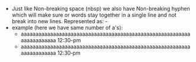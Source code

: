 - Just like Non-breaking space (nbsp) we also have Non-breaking hyphen which will make sure or words stay together in a single line and not break into new lines. Represented as: &#8209;
- example (here we have same number of a's):
	- aaaaaaaaaaaaaaaaaaaaaaaaaaaaaaaaaaaaaaaaaaaaaaaaaaaaaaaaaaaaaaaaaaaaaa <span> 12:30-pm </span>
	- aaaaaaaaaaaaaaaaaaaaaaaaaaaaaaaaaaaaaaaaaaaaaaaaaaaaaaaaaaaaaaaaaaaaaa <span> 12:30&#8209;pm </span> 